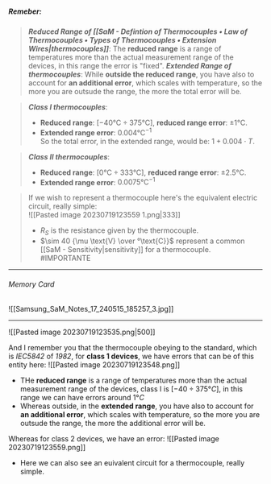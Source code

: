 ##### ***Remeber***:

> ***Reduced Range of [[SaM - Defintion of Thermocouples • Law of Thermocouples • Types of Thermocouples • Extension Wires|thermocouples]]***: The **reduced range** is a range of temperatures more than the actual measurement range of the devices, in this range the error is "fixed".
> ***Extended Range of thermocouples***: While **outside the reduced range**, you have also to account for **an additional error**, which scales with temperature, so the more you are outsude the range, the more the total error will be.

> ***Class I thermocouples***: 
> - **Reduced range**: $[-40°\text{C} \div 375°\text{C}]$, **reduced range error**: $\pm 1°\text{C}$.
> - **Extended range error**: $0.004 °\text{C}^{-1}$<br>So the total error, in the extended range, would be: $1 + 0.004 \cdot T$.

> ***Class II thermocouples***: 
> - **Reduced range**: $[0°\text{C} \div 333°\text{C}]$, **reduced range error**: $\pm 2.5°\text{C}$.
> - **Extended range error**: $0.0075 °\text{C}^{-1}$

> If we wish to represent a thermocouple here's the equivalent electric circuit, really simple:<br>![[Pasted image 20230719123559 1.png|333]]
> - $R_S$ is the resistance given by the thermocouple.
> - $\sim 40 {\mu \text{V} \over °\text{C}}$ represent a common [[SaM - Sensitivity|sensitivity]] for a thermocouple. #IMPORTANTE 

---
###### Memory Card
![[Samsung_SaM_Notes_17_240515_185257_3.jpg]]

---
![[Pasted image 20230719123535.png|500]]

And I remember you that the thermocouple obeying to the standard, which is *IEC5842* of *1982*, for **class 1 devices**, we have errors that can be of this entity here:
![[Pasted image 20230719123548.png]]
- THe **reduced range** is a range of temperatures more than the actual measurement range of the devices, class I is $[-40 \div 375°C]$, in this range we can have errors around $1°C$
- Whereas outside, in the **extended range**, you have also to account for **an additional error**, which scales with temperature, so the more you are outsude the range, the more the additional error will be.

Whereas for class 2 devices, we have an error:
![[Pasted image 20230719123559.png]]
- Here we can also see an euivalent circuit for a thermocouple, really simple.
